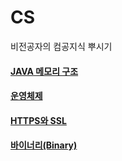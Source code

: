 # CS
비전공자의 컴공지식 뿌시기


  #### [JAVA 메모리 구조](https://github.com/russell-seo/CS/blob/main/Computer/JAVA.md)
  #### [운영체제](https://github.com/russell-seo/CS/blob/main/Computer/OperationSystem.md)
  #### [HTTPS와 SSL]()
  #### [바이너리(Binary)](https://github.com/russell-seo/CS/blob/main/Computer/Binary.md)
